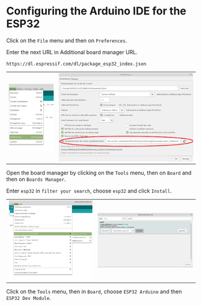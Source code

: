 ﻿# Configuring the Arduino IDE for the ESP32

Click on the ``File`` menu and then on ``Preferences``.

Enter the next URL in Additional board manager URL.
	
	https://dl.espressif.com/dl/package_esp32_index.json

|  |  |
|--|--|
| ![](../../img/image_readme/config_IDE_Arduino.png) | ![](../../img/image_readme/capture_pref.png) |

Open the board manager by clicking on the ``Tools`` menu, then on ``Board`` and then on ``Boards Manager``.

Enter ``esp32`` in ``filter your search``, choose ``esp32`` and click ``Install``.

|  |  |
|--|--|
| ![](../../img/image_readme/capture_outil_gestion.png) | ![](../../img/image_readme/capture_gestion.png) |

Click on the ``Tools`` menu, then in ``Board``, choose ``ESP32 Arduino`` and then ``ESP32 Dev Module``.